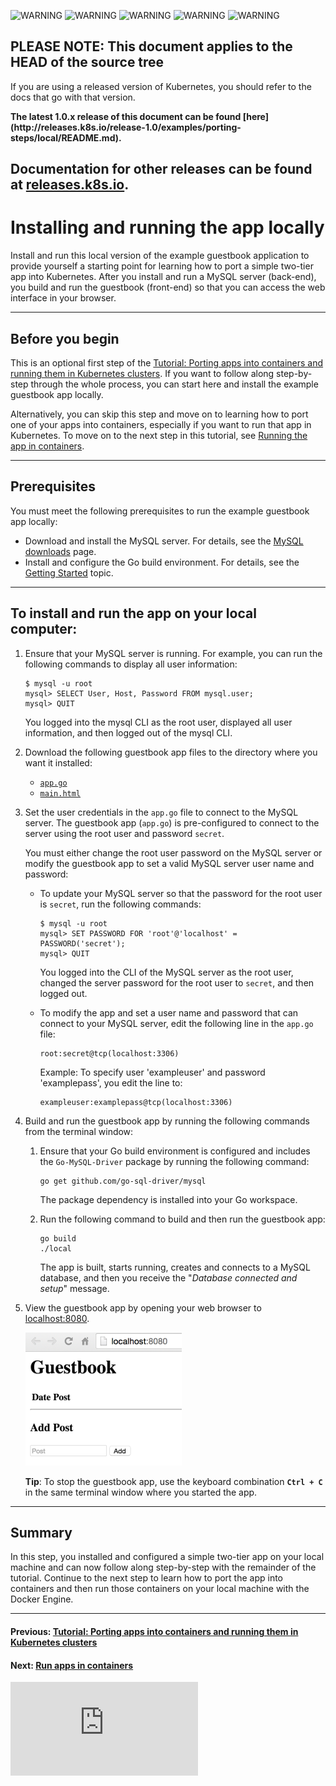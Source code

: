 <!-- BEGIN MUNGE: UNVERSIONED_WARNING -->

<!-- BEGIN STRIP_FOR_RELEASE -->

<img src="http://kubernetes.io/img/warning.png" alt="WARNING"
     width="25" height="25">
<img src="http://kubernetes.io/img/warning.png" alt="WARNING"
     width="25" height="25">
<img src="http://kubernetes.io/img/warning.png" alt="WARNING"
     width="25" height="25">
<img src="http://kubernetes.io/img/warning.png" alt="WARNING"
     width="25" height="25">
<img src="http://kubernetes.io/img/warning.png" alt="WARNING"
     width="25" height="25">

<h2>PLEASE NOTE: This document applies to the HEAD of the source tree</h2>

If you are using a released version of Kubernetes, you should
refer to the docs that go with that version.

<strong>
The latest 1.0.x release of this document can be found
[here](http://releases.k8s.io/release-1.0/examples/porting-steps/local/README.md).

Documentation for other releases can be found at
[releases.k8s.io](http://releases.k8s.io).
</strong>
--

<!-- END STRIP_FOR_RELEASE -->

<!-- END MUNGE: UNVERSIONED_WARNING -->

# Installing and running the app locally

Install and run this local version of the example guestbook application to provide yourself a starting point for learning how to port a simple two-tier app into Kubernetes. After you install and run a MySQL server (back-end), you build and run the guestbook (front-end) so that you can access the web interface in your browser.

------------

## Before you begin

This is an optional first step of the [Tutorial: Porting apps into containers and running them in Kubernetes clusters](../README.md). If you want to follow along step-by-step through the whole process, you can start here and install the example guestbook app locally.

Alternatively, you can skip this step and move on to learning how to port one of your apps into containers, especially if you want to run that app in Kubernetes. To move on to the next step in this tutorial, see [Running the app in containers](../containers/README.md).

------------

## Prerequisites

You must meet the following prerequisites to run the example guestbook app locally:

 * Download and install the MySQL server. For details, see the [MySQL downloads](http://dev.mysql.com/downloads/) page.
 * Install and configure the Go build environment. For details, see the [Getting Started](http://golang.org/doc/install) topic.

------------

## To install and run the app on your local computer:

 1. Ensure that your MySQL server is running. For example, you can run the following commands to display all user information:

    ```shell
    $ mysql -u root
    mysql> SELECT User, Host, Password FROM mysql.user;
    mysql> QUIT
    ```

    You logged into the mysql CLI as the root user, displayed all user information, and then logged out of the mysql CLI.

 1. Download the following guestbook app files to the directory where you want it installed:

    * [`app.go`](app.go)
    * [`main.html`](main.html)

 1. Set the user credentials in the `app.go` file to connect to the MySQL server. The guestbook app (`app.go`) is pre-configured to connect to the server using the root user and password `secret`.

    You must either change the root user password on the MySQL server or modify the guestbook app to set a valid MySQL server user name and password:

    * To update your MySQL server so that the password for the root user is `secret`, run the following commands:

        ```shell
        $ mysql -u root
        mysql> SET PASSWORD FOR 'root'@'localhost' = PASSWORD('secret');
        mysql> QUIT
        ```

        You logged into the CLI of the MySQL server as the root user, changed the server password for the root user to `secret`, and then logged out.

    * To modify the app and set a user name and password that can connect to your MySQL server, edit the following line in the `app.go` file:

        ```shell
        root:secret@tcp(localhost:3306)
        ```

        Example: To specify user 'exampleuser' and password 'examplepass', you edit the line to:

        ```shell
        exampleuser:examplepass@tcp(localhost:3306)
        ```

 1. Build and run the guestbook app by running the following commands from the terminal window:

    1. Ensure that your Go build environment is configured and includes the `Go-MySQL-Driver` package by running the following command:

        ```shell
        go get github.com/go-sql-driver/mysql
        ```

        The package dependency is installed into your Go workspace.

    1. Run the following command to build and then run the guestbook app:

        ```shell
        go build
        ./local
        ```

        The app is built, starts running, creates and connects to a MySQL database, and then you receive the "*Database connected and setup*" message.

 1. View the guestbook app by opening your web browser to [localhost:8080](http://localhost:8080).

    ![Guestbook](../images/guestbook.png)

    **Tip**: To stop the guestbook app, use the keyboard combination **`Ctrl + C`** in the same terminal window where you started the app.

------------

## Summary

In this step, you installed and configured a simple two-tier app on your local machine and can now follow along step-by-step with the remainder of the tutorial. Continue to the next step to learn how to port the app into containers and then run those containers on your local machine with the Docker Engine.

------------

#### Previous: [Tutorial: Porting apps into containers and running them in Kubernetes clusters](../README.md)

#### Next: [Run apps in containers](../containers/README.md)

<!-- BEGIN MUNGE: GENERATED_ANALYTICS -->
[![Analytics](https://kubernetes-site.appspot.com/UA-36037335-10/GitHub/examples/porting-steps/local/README.md?pixel)]()
<!-- END MUNGE: GENERATED_ANALYTICS -->
